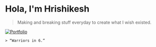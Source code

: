 # Hola, I'm Hrishikesh 

> Making and breaking stuff everyday to create what I wish existed.

[![Portfolio](https://img.shields.io/badge/Portfolio-hrishikeshu.vercel.app-black?style=flat-square&logo=vercel)](https://hrishikeshu.vercel.app/)

```
> “Warriors in 6.”
```


